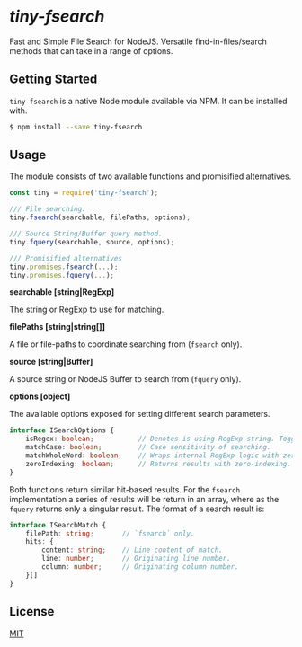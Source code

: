 *tiny-fsearch*
==============
Fast and Simple File Search for NodeJS. Versatile find-in-files/search methods that can take in a range of options.

Getting Started
---------------
`tiny-fsearch` is a native Node module available via NPM. It can be installed with.

```bash
$ npm install --save tiny-fsearch
```

Usage
-----

The module consists of two available functions and promisified alternatives.

```javascript
const tiny = require('tiny-fsearch');

/// File searching.
tiny.fsearch(searchable, filePaths, options);

/// Source String/Buffer query method.
tiny.fquery(searchable, source, options);

/// Promisified alternatives
tiny.promises.fsearch(...);
tiny.promises.fquery(...);
```

**searchable [string|RegExp]**

The string or RegExp to use for matching.

**filePaths [string|string[]]**

A file or file-paths to coordinate searching from (`fsearch` only).

**source [string|Buffer]**

A source string or NodeJS Buffer to search from (`fquery` only).

**options [object]**

The available options exposed for setting different search parameters.

```typescript
interface ISearchOptions {
    isRegex: boolean;           // Denotes is using RegExp string. Toggled true if method is given RegExp object as searchable.
    matchCase: boolean;         // Case sensitivity of searching.
    matchWholeWord: boolean;    // Wraps internal RegExp logic with zero-width boundary characters (\b).
    zeroIndexing: boolean;      // Returns results with zero-indexing.
}
```

Both functions return similar hit-based results. For the `fsearch` implementation a series of results will be return in an array, where as the `fquery` returns only a singular result. The format of a search result is:

```typescript
interface ISearchMatch {
    filePath: string;       // `fsearch` only.
    hits: {
        content: string;    // Line content of match.
        line: number;       // Originating line number.
        column: number;     // Originating column number.
    }[]
}
```

License
-------
[MIT](https://opensource.org/licenses/MIT)